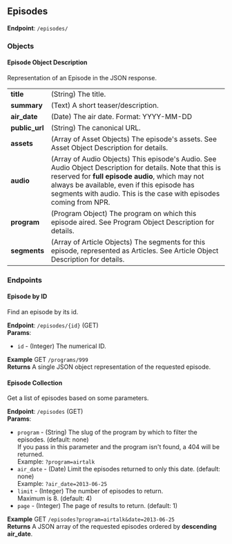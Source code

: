## Episodes ##
**Endpoint**: `/episodes/`

### Objects ###

#### Episode Object Description ####
Representation of an Episode in the JSON response.

<table>
  <tr>
    <td><strong>title</strong></td>
    <td>(String) The title.</td>
  </tr>

  <tr>
    <td><strong>summary</strong></td>
    <td>(Text) A short teaser/description.</td>
  </tr>

  <tr>
    <td><strong>air_date</strong></td>
    <td>(Date) The air date. Format: YYYY-MM-DD</td>
  </tr>

  <tr>
    <td><strong>public_url</strong></td>
    <td>(String) The canonical URL.</td>
  </tr>

  <tr>
    <td><strong>assets</strong></td>
    <td>
      (Array of Asset Objects) The episode's assets. See Asset Object Description for details.
    </td>
  </tr>

  <tr>
    <td><strong>audio</strong></td>
    <td>
      (Array of Audio Objects) This episode's Audio. See Audio Object Description for details. Note that this is reserved for <strong>full episode audio</strong>, which may not always be available, even if this episode has segments with audio. This is the case with episodes coming from NPR.
    </td>
  </tr>

  <tr>
    <td><strong>program</strong></td>
    <td>(Program Object) The program on which this episode aired. See Program Object Description for details.
    </td>
  </tr>

  <tr>
    <td><strong>segments</strong></td>
    <td>(Array of Article Objects) The segments for this episode, represented as Articles. See Article Object Description for details.
    </td>
  </tr>
</table>

### Endpoints ###

#### Episode by ID ####
Find an episode by its id.

**Endpoint**: `/episodes/{id}` (GET)  
**Params**: 
* `id` - (Integer) The numerical ID.

**Example** GET `/programs/999`  
**Returns** A single JSON object representation of the requested episode.

#### Episode Collection ####
Get a list of episodes based on some parameters.

**Endpoint**: `/episodes` (GET)  
**Params**:
* `program` - (String) The slug of the program by which to filter the episodes.
  (default: none)  
  If you pass in this parameter and the program isn't found, a 404 will be returned.  
  Example: `?program=airtalk`  
* `air_date` - (Date) Limit the episodes returned to only this date. (default: none)  
  Example: `?air_date=2013-06-25`  
* `limit` - (Integer) The number of episodes to return.  
  Maximum is 8. (default: 4)
* `page` - (Integer) The page of results to return. (default: 1)

**Example** GET `/episodes?program=airtalk&date=2013-06-25`  
**Returns** A JSON array of the requested episodes ordered by **descending air_date**.
